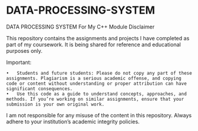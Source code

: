 # DATA-PROCESSING-SYSTEM
DATA PROCESSING SYSTEM For My C++ Module
Disclaimer

This repository contains the assignments and projects I have completed as part of my coursework. It is being shared for reference and educational purposes only.

Important:

	•	Students and future students: Please do not copy any part of these assignments. Plagiarism is a serious academic offense, and copying code or content without understanding or proper attribution can have significant consequences.
	•	Use this code as a guide to understand concepts, approaches, and methods. If you’re working on similar assignments, ensure that your submission is your own original work.

I am not responsible for any misuse of the content in this repository. Always adhere to your institution’s academic integrity policies.
